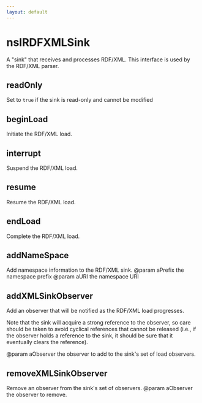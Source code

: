 ```yaml
---
layout: default
---
```


# nsIRDFXMLSink #

A "sink" that receives and processes RDF/XML. This interface is used
by the RDF/XML parser.


## readOnly ##

Set to <code>true</code> if the sink is read-only and cannot
be modified


## beginLoad ##

Initiate the RDF/XML load.


## interrupt ##

Suspend the RDF/XML load.


## resume ##

Resume the RDF/XML load.


## endLoad ##

Complete the RDF/XML load.


## addNameSpace ##

Add namespace information to the RDF/XML sink.
@param aPrefix the namespace prefix
@param aURI the namespace URI


## addXMLSinkObserver ##

Add an observer that will be notified as the RDF/XML load
progresses.
<p>

Note that the sink will acquire a strong reference to the
observer, so care should be taken to avoid cyclical references
that cannot be released (i.e., if the observer holds a
reference to the sink, it should be sure that it eventually
clears the reference).

@param aObserver the observer to add to the sink's set of
load observers.


## removeXMLSinkObserver ##

Remove an observer from the sink's set of observers.
@param aObserver the observer to remove.

